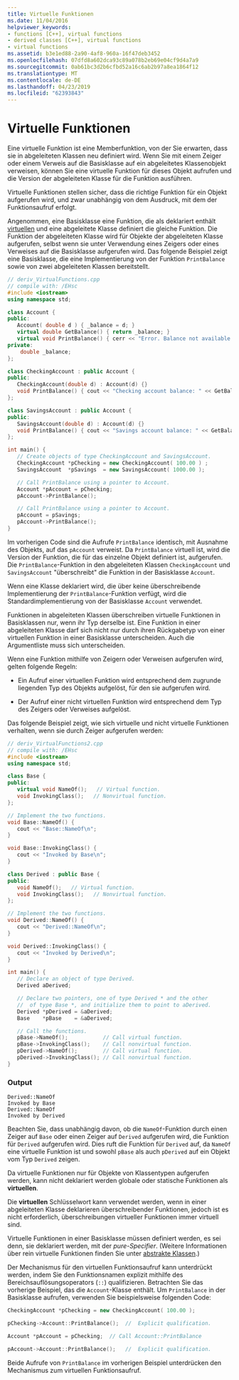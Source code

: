 ```yaml
---
title: Virtuelle Funktionen
ms.date: 11/04/2016
helpviewer_keywords:
- functions [C++], virtual functions
- derived classes [C++], virtual functions
- virtual functions
ms.assetid: b3e1ed88-2a90-4af8-960a-16f47deb3452
ms.openlocfilehash: 07dfd8a602dca93c89a078b2eb69e04cf9d4a7a9
ms.sourcegitcommit: 0ab61bc3d2b6cfbd52a16c6ab2b97a8ea1864f12
ms.translationtype: MT
ms.contentlocale: de-DE
ms.lasthandoff: 04/23/2019
ms.locfileid: "62393843"
---
```

# <a name="virtual-functions"></a>Virtuelle Funktionen

Eine virtuelle Funktion ist eine Memberfunktion, von der Sie erwarten, dass sie in abgeleiteten Klassen neu definiert wird. Wenn Sie mit einem Zeiger oder einem Verweis auf die Basisklasse auf ein abgeleitetes Klassenobjekt verweisen, können Sie eine virtuelle Funktion für dieses Objekt aufrufen und die Version der abgeleiteten Klasse für die Funktion ausführen.

Virtuelle Funktionen stellen sicher, dass die richtige Funktion für ein Objekt aufgerufen wird, und zwar unabhängig von dem Ausdruck, mit dem der Funktionsaufruf erfolgt.

Angenommen, eine Basisklasse eine Funktion, die als deklariert enthält [virtuellen](../cpp/virtual-cpp.md) und eine abgeleitete Klasse definiert die gleiche Funktion. Die Funktion der abgeleiteten Klasse wird für Objekte der abgeleiteten Klasse aufgerufen, selbst wenn sie unter Verwendung eines Zeigers oder eines Verweises auf die Basisklasse aufgerufen wird. Das folgende Beispiel zeigt eine Basisklasse, die eine Implementierung von der Funktion `PrintBalance` sowie von zwei abgeleiteten Klassen bereitstellt.

```cpp
// deriv_VirtualFunctions.cpp
// compile with: /EHsc
#include <iostream>
using namespace std;

class Account {
public:
   Account( double d ) { _balance = d; }
   virtual double GetBalance() { return _balance; }
   virtual void PrintBalance() { cerr << "Error. Balance not available for base type." << endl; }
private:
    double _balance;
};

class CheckingAccount : public Account {
public:
   CheckingAccount(double d) : Account(d) {}
   void PrintBalance() { cout << "Checking account balance: " << GetBalance() << endl; }
};

class SavingsAccount : public Account {
public:
   SavingsAccount(double d) : Account(d) {}
   void PrintBalance() { cout << "Savings account balance: " << GetBalance(); }
};

int main() {
   // Create objects of type CheckingAccount and SavingsAccount.
   CheckingAccount *pChecking = new CheckingAccount( 100.00 ) ;
   SavingsAccount  *pSavings  = new SavingsAccount( 1000.00 );

   // Call PrintBalance using a pointer to Account.
   Account *pAccount = pChecking;
   pAccount->PrintBalance();

   // Call PrintBalance using a pointer to Account.
   pAccount = pSavings;
   pAccount->PrintBalance();
}
```

Im vorherigen Code sind die Aufrufe `PrintBalance` identisch, mit Ausnahme des Objekts, auf das `pAccount` verweist. Da `PrintBalance` virtuell ist, wird die Version der Funktion, die für das einzelne Objekt definiert ist, aufgerufen. Die `PrintBalance`-Funktion in den abgeleiteten Klassen `CheckingAccount` und `SavingsAccount` "überschreibt" die Funktion in der Basisklasse `Account`.

Wenn eine Klasse deklariert wird, die über keine überschreibende Implementierung der `PrintBalance`-Funktion verfügt, wird die Standardimplementierung von der Basisklasse `Account` verwendet.

Funktionen in abgeleiteten Klassen überschreiben virtuelle Funktionen in Basisklassen nur, wenn ihr Typ derselbe ist. Eine Funktion in einer abgeleiteten Klasse darf sich nicht nur durch ihren Rückgabetyp von einer virtuellen Funktion in einer Basisklasse unterscheiden. Auch die Argumentliste muss sich unterscheiden.

Wenn eine Funktion mithilfe von Zeigern oder Verweisen aufgerufen wird, gelten folgende Regeln:

- Ein Aufruf einer virtuellen Funktion wird entsprechend dem zugrunde liegenden Typ des Objekts aufgelöst, für den sie aufgerufen wird.

- Der Aufruf einer nicht virtuellen Funktion wird entsprechend dem Typ des Zeigers oder Verweises aufgelöst.

Das folgende Beispiel zeigt, wie sich virtuelle und nicht virtuelle Funktionen verhalten, wenn sie durch Zeiger aufgerufen werden:

```cpp
// deriv_VirtualFunctions2.cpp
// compile with: /EHsc
#include <iostream>
using namespace std;

class Base {
public:
   virtual void NameOf();   // Virtual function.
   void InvokingClass();   // Nonvirtual function.
};

// Implement the two functions.
void Base::NameOf() {
   cout << "Base::NameOf\n";
}

void Base::InvokingClass() {
   cout << "Invoked by Base\n";
}

class Derived : public Base {
public:
   void NameOf();   // Virtual function.
   void InvokingClass();   // Nonvirtual function.
};

// Implement the two functions.
void Derived::NameOf() {
   cout << "Derived::NameOf\n";
}

void Derived::InvokingClass() {
   cout << "Invoked by Derived\n";
}

int main() {
   // Declare an object of type Derived.
   Derived aDerived;

   // Declare two pointers, one of type Derived * and the other
   //  of type Base *, and initialize them to point to aDerived.
   Derived *pDerived = &aDerived;
   Base    *pBase    = &aDerived;

   // Call the functions.
   pBase->NameOf();           // Call virtual function.
   pBase->InvokingClass();    // Call nonvirtual function.
   pDerived->NameOf();        // Call virtual function.
   pDerived->InvokingClass(); // Call nonvirtual function.
}
```

### <a name="output"></a>Output

```Output
Derived::NameOf
Invoked by Base
Derived::NameOf
Invoked by Derived
```

Beachten Sie, dass unabhängig davon, ob die `NameOf`-Funktion durch einen Zeiger auf `Base` oder einen Zeiger auf `Derived` aufgerufen wird, die Funktion für `Derived` aufgerufen wird. Dies ruft die Funktion für `Derived` auf, da `NameOf` eine virtuelle Funktion ist und sowohl `pBase` als auch `pDerived` auf ein Objekt vom Typ `Derived` zeigen.

Da virtuelle Funktionen nur für Objekte von Klassentypen aufgerufen werden, kann nicht deklariert werden globale oder statische Funktionen als **virtuellen**.

Die **virtuellen** Schlüsselwort kann verwendet werden, wenn in einer abgeleiteten Klasse deklarieren überschreibender Funktionen, jedoch ist es nicht erforderlich, überschreibungen virtueller Funktionen immer virtuell sind.

Virtuelle Funktionen in einer Basisklasse müssen definiert werden, es sei denn, sie deklariert werden, mit der *pure-Specifier*. (Weitere Informationen über rein virtuelle Funktionen finden Sie unter [abstrakte Klassen](../cpp/abstract-classes-cpp.md).)

Der Mechanismus für den virtuellen Funktionsaufruf kann unterdrückt werden, indem Sie den Funktionsnamen explizit mithilfe des Bereichsauflösungsoperators (`::`) qualifizieren. Betrachten Sie das vorherige Beispiel, das die `Account`-Klasse enthält. Um `PrintBalance` in der Basisklasse aufrufen, verwenden Sie beispielsweise folgenden Code:

```cpp
CheckingAccount *pChecking = new CheckingAccount( 100.00 );

pChecking->Account::PrintBalance();  //  Explicit qualification.

Account *pAccount = pChecking;  // Call Account::PrintBalance

pAccount->Account::PrintBalance();   //  Explicit qualification.
```

Beide Aufrufe von `PrintBalance` im vorherigen Beispiel unterdrücken den Mechanismus zum virtuellen Funktionsaufruf.